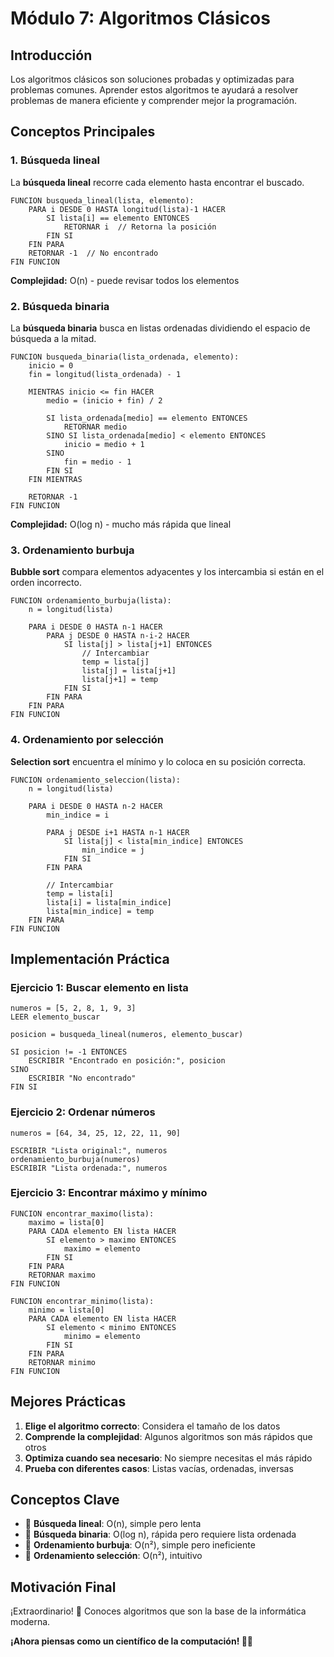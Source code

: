 # Módulo 7: Algoritmos Clásicos

## Introducción

Los algoritmos clásicos son soluciones probadas y optimizadas para problemas comunes. Aprender estos algoritmos te ayudará a resolver problemas de manera eficiente y comprender mejor la programación.

## Conceptos Principales

### 1. Búsqueda lineal

La **búsqueda lineal** recorre cada elemento hasta encontrar el buscado.

```
FUNCION busqueda_lineal(lista, elemento):
    PARA i DESDE 0 HASTA longitud(lista)-1 HACER
        SI lista[i] == elemento ENTONCES
            RETORNAR i  // Retorna la posición
        FIN SI
    FIN PARA
    RETORNAR -1  // No encontrado
FIN FUNCION
```

**Complejidad:** O(n) - puede revisar todos los elementos

### 2. Búsqueda binaria

La **búsqueda binaria** busca en listas ordenadas dividiendo el espacio de búsqueda a la mitad.

```
FUNCION busqueda_binaria(lista_ordenada, elemento):
    inicio = 0
    fin = longitud(lista_ordenada) - 1
    
    MIENTRAS inicio <= fin HACER
        medio = (inicio + fin) / 2
        
        SI lista_ordenada[medio] == elemento ENTONCES
            RETORNAR medio
        SINO SI lista_ordenada[medio] < elemento ENTONCES
            inicio = medio + 1
        SINO
            fin = medio - 1
        FIN SI
    FIN MIENTRAS
    
    RETORNAR -1
FIN FUNCION
```

**Complejidad:** O(log n) - mucho más rápida que lineal

### 3. Ordenamiento burbuja

**Bubble sort** compara elementos adyacentes y los intercambia si están en el orden incorrecto.

```
FUNCION ordenamiento_burbuja(lista):
    n = longitud(lista)
    
    PARA i DESDE 0 HASTA n-1 HACER
        PARA j DESDE 0 HASTA n-i-2 HACER
            SI lista[j] > lista[j+1] ENTONCES
                // Intercambiar
                temp = lista[j]
                lista[j] = lista[j+1]
                lista[j+1] = temp
            FIN SI
        FIN PARA
    FIN PARA
FIN FUNCION
```

### 4. Ordenamiento por selección

**Selection sort** encuentra el mínimo y lo coloca en su posición correcta.

```
FUNCION ordenamiento_seleccion(lista):
    n = longitud(lista)
    
    PARA i DESDE 0 HASTA n-2 HACER
        min_indice = i
        
        PARA j DESDE i+1 HASTA n-1 HACER
            SI lista[j] < lista[min_indice] ENTONCES
                min_indice = j
            FIN SI
        FIN PARA
        
        // Intercambiar
        temp = lista[i]
        lista[i] = lista[min_indice]
        lista[min_indice] = temp
    FIN PARA
FIN FUNCION
```

## Implementación Práctica

### Ejercicio 1: Buscar elemento en lista

```
numeros = [5, 2, 8, 1, 9, 3]
LEER elemento_buscar

posicion = busqueda_lineal(numeros, elemento_buscar)

SI posicion != -1 ENTONCES
    ESCRIBIR "Encontrado en posición:", posicion
SINO
    ESCRIBIR "No encontrado"
FIN SI
```

### Ejercicio 2: Ordenar números

```
numeros = [64, 34, 25, 12, 22, 11, 90]

ESCRIBIR "Lista original:", numeros
ordenamiento_burbuja(numeros)
ESCRIBIR "Lista ordenada:", numeros
```

### Ejercicio 3: Encontrar máximo y mínimo

```
FUNCION encontrar_maximo(lista):
    maximo = lista[0]
    PARA CADA elemento EN lista HACER
        SI elemento > maximo ENTONCES
            maximo = elemento
        FIN SI
    FIN PARA
    RETORNAR maximo
FIN FUNCION

FUNCION encontrar_minimo(lista):
    minimo = lista[0]
    PARA CADA elemento EN lista HACER
        SI elemento < minimo ENTONCES
            minimo = elemento
        FIN SI
    FIN PARA
    RETORNAR minimo
FIN FUNCION
```

## Mejores Prácticas

1. **Elige el algoritmo correcto**: Considera el tamaño de los datos
2. **Comprende la complejidad**: Algunos algoritmos son más rápidos que otros
3. **Optimiza cuando sea necesario**: No siempre necesitas el más rápido
4. **Prueba con diferentes casos**: Listas vacías, ordenadas, inversas

## Conceptos Clave

- 🔑 **Búsqueda lineal**: O(n), simple pero lenta
- 🔑 **Búsqueda binaria**: O(log n), rápida pero requiere lista ordenada
- 🔑 **Ordenamiento burbuja**: O(n²), simple pero ineficiente
- 🔑 **Ordenamiento selección**: O(n²), intuitivo

## Motivación Final

¡Extraordinario! 🎉 Conoces algoritmos que son la base de la informática moderna.

**¡Ahora piensas como un científico de la computación! 🧠🔬**
